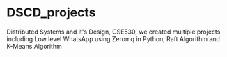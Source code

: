 # DSCD_projects
Distributed Systems and it's Design, CSE530, we created multiple projects including Low level WhatsApp using Zeromq in Python, Raft Algorithm and K-Means Algorithm
